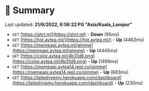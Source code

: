 # 📖 Summary
Last updated: **21/6/2022, 6:56:22 PG "Asia/Kuala_Lumpur"**

- `GET` [https://shrt.ml](https://shrt.ml) - **Down** (95ms)
- `GET` [https://hst.aytea.ml/](https://hst.aytea.ml/) - **Up** (4463ms)
- `GET` [https://memeapi.aytea.ml/gimme](https://memeapi.aytea.ml/gimme) - **Up** (4445ms)
- `GET` [https://color.aytea.ml/4b31d6.png](https://color.aytea.ml/4b31d6.png) - **Up** (1499ms)
- `GET` [https://memeapi.aytea14.repl.co/gimme](https://memeapi.aytea14.repl.co/gimme) - **Up** (683ms)
- `GET` [https://teledrivemy.herokuapp.com/dashboard](https://teledrivemy.herokuapp.com/dashboard) - **Up** (230ms)

